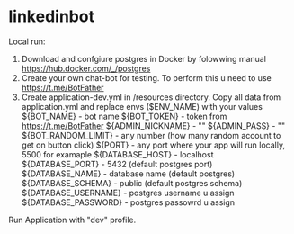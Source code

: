# linkedinbot

Local run:

1) Download and confgiure postgres in Docker by folowwing manual https://hub.docker.com/_/postgres
2) Create your own chat-bot for testing. To perform this u need to use https://t.me/BotFather
3) Create application-dev.yml in /resources directory. Copy all data from application.yml and replace envs ($ENV_NAME) with your values 
   ${BOT_NAME} - bot name
   ${BOT_TOKEN} - token from  https://t.me/BotFather
   ${ADMIN_NICKNAME} - "" 
   ${ADMIN_PASS} - ""
   ${BOT_RANDOM_LIMIT} - any number (how many random account to get on button click) 
   ${PORT} - any port where your app will run locally, 5500 for examaple 
   ${DATABASE_HOST} - localhost
   ${DATABASE_PORT} - 5432 (default postgres port)
   ${DATABASE_NAME} - database name (default postgres) 
   ${DATABASE_SCHEMA} - public (default postgres schema)
   ${DATABASE_USERNAME} - postgres username u assign
   ${DATABASE_PASSWORD} - postgres passowrd u assign 
   
   
Run Application with "dev" profile. 
